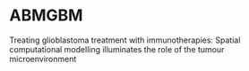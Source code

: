 # ABMGBM
Treating glioblastoma treatment with immunotherapies: Spatial computational modelling illuminates the role of the tumour microenvironment
